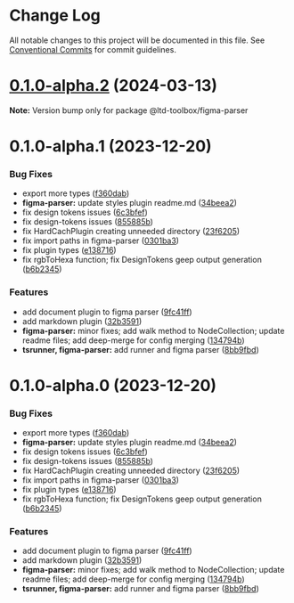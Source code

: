# Change Log

All notable changes to this project will be documented in this file.
See [Conventional Commits](https://conventionalcommits.org) for commit guidelines.

# [0.1.0-alpha.2](https://github-devhajduk/PGS-dev/ltd-toolbox/compare/@ltd-toolbox/figma-parser@0.1.0-alpha.1...@ltd-toolbox/figma-parser@0.1.0-alpha.2) (2024-03-13)

**Note:** Version bump only for package @ltd-toolbox/figma-parser

# 0.1.0-alpha.1 (2023-12-20)

### Bug Fixes

- export more types ([f360dab](https://github-devhajduk/PGS-dev/ltd-toolbox/commit/f360dab45d8495cc3142e2b091ff02a41a2f9080))
- **figma-parser:** update styles plugin readme.md ([34beea2](https://github-devhajduk/PGS-dev/ltd-toolbox/commit/34beea27bcf17d3c39fa772c8dd943feb63bffd4))
- fix design tokens issues ([6c3bfef](https://github-devhajduk/PGS-dev/ltd-toolbox/commit/6c3bfefe524f54bfee8fda3baf1ba9d3694b667e))
- fix design-tokens issues ([855885b](https://github-devhajduk/PGS-dev/ltd-toolbox/commit/855885b345aa29205c3e9b2132bbf79e4b868e87))
- fix HardCachPlugin creating unneeded directory ([23f6205](https://github-devhajduk/PGS-dev/ltd-toolbox/commit/23f62054f0361163f634a6f8a7fdde2aac39c7f4))
- fix import paths in figma-parser ([0301ba3](https://github-devhajduk/PGS-dev/ltd-toolbox/commit/0301ba31be0bc76759c7ea30652a68a7403a4ea6))
- fix plugin types ([e138716](https://github-devhajduk/PGS-dev/ltd-toolbox/commit/e138716cc00e8cdce687a7ac1c33c29e18d6fa6a))
- fix rgbToHexa function; fix DesignTokens geep output generation ([b6b2345](https://github-devhajduk/PGS-dev/ltd-toolbox/commit/b6b2345fbb575f54eaaef87fd6f3858f1511974b))

### Features

- add document plugin to figma parser ([9fc41ff](https://github-devhajduk/PGS-dev/ltd-toolbox/commit/9fc41ff802931e5851fcc9422396049c25a0894a))
- add markdown plugin ([32b3591](https://github-devhajduk/PGS-dev/ltd-toolbox/commit/32b35917c7f4cec464a1e211ce87ff0fd4878e4e))
- **figma-parser:** minor fixes; add walk method to NodeCollection; update readme files; add deep-merge for config merging ([134794b](https://github-devhajduk/PGS-dev/ltd-toolbox/commit/134794b92d6c6099e9021991682fa012dc4a95e6))
- **tsrunner, figma-parser:** add runner and figma parser ([8bb9fbd](https://github-devhajduk/PGS-dev/ltd-toolbox/commit/8bb9fbd72123e82f3e172dd0297f4a9df865781b))

# 0.1.0-alpha.0 (2023-12-20)

### Bug Fixes

- export more types ([f360dab](https://github-devhajduk/PGS-dev/ltd-toolbox/commit/f360dab45d8495cc3142e2b091ff02a41a2f9080))
- **figma-parser:** update styles plugin readme.md ([34beea2](https://github-devhajduk/PGS-dev/ltd-toolbox/commit/34beea27bcf17d3c39fa772c8dd943feb63bffd4))
- fix design tokens issues ([6c3bfef](https://github-devhajduk/PGS-dev/ltd-toolbox/commit/6c3bfefe524f54bfee8fda3baf1ba9d3694b667e))
- fix design-tokens issues ([855885b](https://github-devhajduk/PGS-dev/ltd-toolbox/commit/855885b345aa29205c3e9b2132bbf79e4b868e87))
- fix HardCachPlugin creating unneeded directory ([23f6205](https://github-devhajduk/PGS-dev/ltd-toolbox/commit/23f62054f0361163f634a6f8a7fdde2aac39c7f4))
- fix import paths in figma-parser ([0301ba3](https://github-devhajduk/PGS-dev/ltd-toolbox/commit/0301ba31be0bc76759c7ea30652a68a7403a4ea6))
- fix plugin types ([e138716](https://github-devhajduk/PGS-dev/ltd-toolbox/commit/e138716cc00e8cdce687a7ac1c33c29e18d6fa6a))
- fix rgbToHexa function; fix DesignTokens geep output generation ([b6b2345](https://github-devhajduk/PGS-dev/ltd-toolbox/commit/b6b2345fbb575f54eaaef87fd6f3858f1511974b))

### Features

- add document plugin to figma parser ([9fc41ff](https://github-devhajduk/PGS-dev/ltd-toolbox/commit/9fc41ff802931e5851fcc9422396049c25a0894a))
- add markdown plugin ([32b3591](https://github-devhajduk/PGS-dev/ltd-toolbox/commit/32b35917c7f4cec464a1e211ce87ff0fd4878e4e))
- **figma-parser:** minor fixes; add walk method to NodeCollection; update readme files; add deep-merge for config merging ([134794b](https://github-devhajduk/PGS-dev/ltd-toolbox/commit/134794b92d6c6099e9021991682fa012dc4a95e6))
- **tsrunner, figma-parser:** add runner and figma parser ([8bb9fbd](https://github-devhajduk/PGS-dev/ltd-toolbox/commit/8bb9fbd72123e82f3e172dd0297f4a9df865781b))
